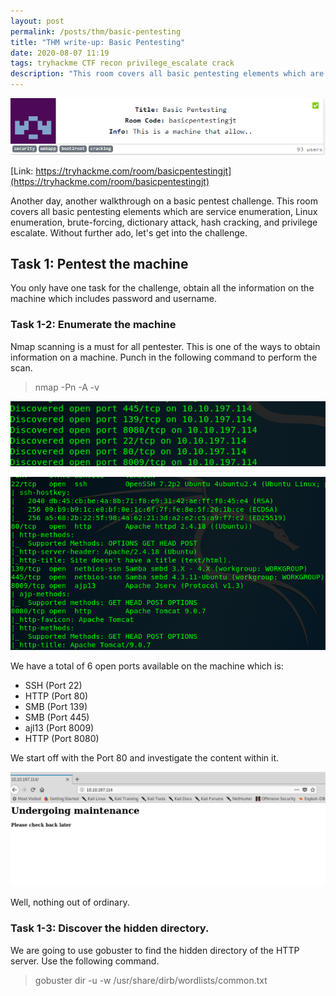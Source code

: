 ```yaml
---
layout: post
permalink: /posts/thm/basic-pentesting
title: "THM write-up: Basic Pentesting"
date: 2020-08-07 11:19
tags: tryhackme CTF recon privilege_escalate crack 
description: "This room covers all basic pentesting elements which are enumeration, brute-forcing, hash cracking, and privilege escalate."
---
```


![titlecard](/assets/images/THM/2020-08-07-basic-pentesting/1.png)

[Link: https://tryhackme.com/room/basicpentestingjt](https://tryhackme.com/room/basicpentestingjt)

Another day, another walkthrough on a basic pentest challenge. This room covers all basic pentesting elements which are service enumeration,  Linux enumeration, brute-forcing, dictionary attack, hash cracking, and privilege escalate. Without further ado, let's get into the challenge.

## Task 1: Pentest the machine

You only have one task for the challenge, obtain all the information on the machine which includes password and username.

### Task 1-2: Enumerate the machine

Nmap scanning is a must for all pentester. This is one of the ways to obtain information on a machine. Punch in the following command to perform the scan.

> nmap -Pn -A -v <MACHINE IP>

![nmap](/assets/images/THM/2020-08-07-basic-pentesting/2.png)

![nmap deepscan](/assets/images/THM/2020-08-07-basic-pentesting/3.png)

We have a total of 6 open ports available on the machine which is:

- SSH (Port 22)
- HTTP (Port 80)
- SMB (Port 139)
- SMB (Port 445)
- ajl13 (Port 8009)
- HTTP (Port 8080)

We start off with the Port 80 and investigate the content within it.

![web nothing](/assets/images/THM/2020-08-07-basic-pentesting/4.png)

Well, nothing out of ordinary.

### Task 1-3: Discover the hidden directory.

We are going to use gobuster to find the hidden directory of the HTTP server. Use the following command.

> gobuster dir -u <MACHINE IP> -w /usr/share/dirb/wordlists/common.txt
